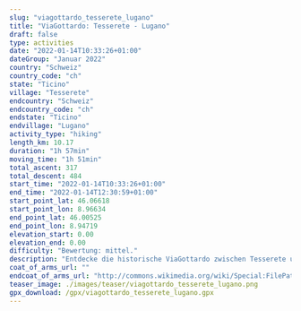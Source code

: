 ```yaml
---
slug: "viagottardo_tesserete_lugano"
title: "ViaGottardo: Tesserete - Lugano"
draft: false
type: activities
date: "2022-01-14T10:33:26+01:00"
dateGroup: "Januar 2022"
country: "Schweiz"
country_code: "ch"
state: "Ticino"
village: "Tesserete"
endcountry: "Schweiz"
endcountry_code: "ch"
endstate: "Ticino"
endvillage: "Lugano"
activity_type: "hiking"
length_km: 10.17
duration: "1h 57min"
moving_time: "1h 51min"
total_ascent: 317
total_descent: 484
start_time: "2022-01-14T10:33:26+01:00"
end_time: "2022-01-14T12:30:59+01:00"
start_point_lat: 46.06618
start_point_lon: 8.96634
end_point_lat: 46.00525
end_point_lon: 8.94719
elevation_start: 0.00
elevation_end: 0.00
difficulty: "Bewertung: mittel."
description: "Entdecke die historische ViaGottardo zwischen Tesserete und Lugano in der Schweiz. Folge den malerischen Wegen über grüne Hügel und durch idyllische Dörfer. Genieße atemberaubende Ausblicke und entdecke die Schönheit der Natur. Mit moderatem Auf- und Abstieg bietet diese Wanderung ein ausgewogenes Erlebnis für Natur- und Kulturliebhaber"
coat_of_arms_url: ""
endcoat_of_arms_url: "http://commons.wikimedia.org/wiki/Special:FilePath/CHE%20Lugano%20COA.svg"
teaser_image: ./images/teaser/viagottardo_tesserete_lugano.png
gpx_download: /gpx/viagottardo_tesserete_lugano.gpx
---
```

